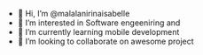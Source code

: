 - 👋 Hi, I’m @malalanirinaisabelle
- 👀 I’m interested in Software engeeniring and 
- 🌱 I’m currently learning mobile development
- 💞️ I’m looking to collaborate on awesome project

<!---
malalanirinaisabelle/malalanirinaisabelle is a ✨ special ✨ repository because its `README.md` (this file) appears on your GitHub profile.
You can click the Preview link to take a look at your changes.
--->
